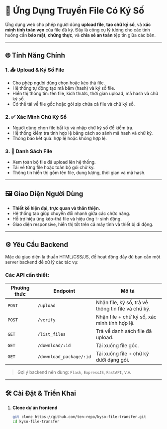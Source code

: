 # 🔐 Ứng Dụng Truyền File Có Ký Số

Ứng dụng web cho phép người dùng **upload file**, **tạo chữ ký số**, và **xác minh tính toàn vẹn** của file đã ký. Đây là công cụ lý tưởng cho các tình huống cần **bảo mật**, **chứng thực**, và **chia sẻ an toàn** tệp tin giữa các bên.

---

## 🌐 Tính Năng Chính

### 1. 📤 Upload & Ký Số File
- Cho phép người dùng chọn hoặc kéo thả file.
- Hệ thống tự động tạo mã băm (hash) và ký số file.
- Hiển thị thông tin: tên file, kích thước, thời gian upload, mã hash và chữ ký số.
- Có thể tải về file gốc hoặc gói zip chứa cả file và chữ ký số.

### 2. ✅ Xác Minh Chữ Ký Số
- Người dùng chọn file bất kỳ và nhập chữ ký số để kiểm tra.
- Hệ thống kiểm tra tính hợp lệ bằng cách so sánh mã hash và chữ ký.
- Thông báo kết quả: hợp lệ hoặc không hợp lệ.

### 3. 📁 Danh Sách File
- Xem toàn bộ file đã upload lên hệ thống.
- Tải về từng file hoặc toàn bộ gói chữ ký.
- Thông tin hiển thị gồm tên file, dung lượng, thời gian và mã hash.

---

## 🖼️ Giao Diện Người Dùng

- **Thiết kế hiện đại, trực quan và thân thiện.**
- Hệ thống tab giúp chuyển đổi nhanh giữa các chức năng.
- Hỗ trợ hiệu ứng kéo-thả file và hiệu ứng ✨ sinh động.
- Giao diện responsive, hiển thị tốt trên cả máy tính và thiết bị di động.

---

## ⚙️ Yêu Cầu Backend

Mặc dù giao diện là thuần HTML/CSS/JS, để hoạt động đầy đủ bạn cần một server backend để xử lý các tác vụ:

### Các API cần thiết:
| Phương thức | Endpoint | Mô tả |
|------------|----------|-------|
| `POST` | `/upload` | Nhận file, ký số, trả về thông tin file và chữ ký. |
| `POST` | `/verify` | Nhận file + chữ ký số, xác minh tính hợp lệ. |
| `GET` | `/list_files` | Trả về danh sách file đã upload. |
| `GET` | `/download/:id` | Tải xuống file gốc. |
| `GET` | `/download_package/:id` | Tải xuống file + chữ ký dưới dạng gói. |

> Gợi ý backend nên dùng: `Flask`, `ExpressJS`, `FastAPI`, v.v.

---

## 🛠 Cài Đặt & Triển Khai

1. **Clone dự án frontend**
   ```bash
   git clone https://github.com/ten-repo/kyso-file-transfer.git
   cd kyso-file-transfer
